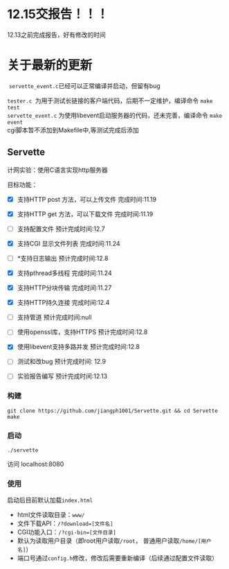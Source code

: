 # 12.15交报告！！！

12.13之前完成报告，好有修改的时间

# 关于最新的更新

 `servette_event.c`已经可以正常编译并启动，但留有bug


`tester.c `为用于测试长链接的客户端代码，后期不一定维护，编译命令 `make test`  
`servette_event.c` 为使用libevent启动服务器的代码，还未完善，编译命令 `make event`  
cgi脚本暂不添加到Makefile中,等测试完成后添加  

## Servette

计网实验：使用C语言实现http服务器

目标功能：
- [x] 支持HTTP post 方法，可以上传文件 完成时间:11.19
- [x] 支持HTTP get  方法，可以下载文件 完成时间:11.19
- [ ] 支持配置文件 预计完成时间:12.7
- [x] 支持CGI 显示文件列表 完成时间:11.24
- [ ] *支持日志输出 预计完成时间:12.8
- [x] 支持pthread多线程 完成时间:11.24
- [x] 支持HTTP分块传输 完成时间:11.27
- [x] 支持HTTP持久连接 完成时间:12.4
- [ ] 支持管道 预计完成时间:null
- [ ] 使用openssl库，支持HTTPS 预计完成时间:12.8
- [x] 使用libevent支持多路并发 预计完成时间:12.8 
- [ ] 测试和改bug 预计完成时间: 12.9
- [ ] 实验报告编写  预计完成时间:12.13


### 构建

```
git clone https://github.com/jiangph1001/Servette.git && cd Servette
make
```

### 启动
```
./servette
```
访问
localhost:8080

### 使用

启动后目前默认加载`index.html`  

- html文件读取目录：`www/`
- 文件下载API：`/?download=[文件名] ` 
- CGI功能入口：`/?cgi-bin=[文件目录]`  
- 默认为读取用户目录（即root用户读取`/root`， 普通用户读取`/home/[用户名]`）
- 端口号通过`config.h`修改，修改后需要重新编译（后续通过配置文件读取）



